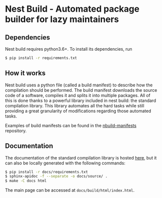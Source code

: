 # Nest Build - Automated package builder for lazy maintainers

## Dependencies

Nest build requires python3.6+. To install its dependencies, run

```bash
$ pip install -r requirements.txt
```

## How it works

Nest build uses a python file (called a build manifest) to describe how the compilation should be performed. The build manifest downloads the source code of a software, compiles it and splits it into multiple packages.
All of this is done thanks to a powerful library included in nest build: the standard compilation library. This library automates all the hard tasks while still providing a great granularity of modifications regarding those automated tasks.

Examples of build manifests can be found in the [nbuild-manifests](https://github.com/raven-os/nbuild-manifests/) repository.

## Documentation

The documentation of the standard compilation library is hosted [here](https://docs.raven-os.org/nbuild/master/), but it can also be locally generated with the following commands:

```bash
$ pip install -r docs/requirements.txt
$ sphinx-apidoc -f --separate -o docs/source/ .
$ make -C docs html
```

The main page can be accessed at `docs/build/html/index.html`.
